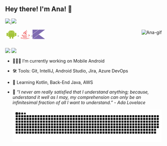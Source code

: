 ## Hey there! I'm Ana! 👋
<div>
  <a href="https://github.com/anabibelforscher">
    <img height="150em" src="https://github-readme-stats.vercel.app/api/top-langs/?username=anabibelforscher&layout=compact&langs_count=6&theme=material-palenight"/>
  <img height="150em" src="https://github-readme-stats.vercel.app/api?username=anabibelforscher&show_icons=true&theme=material-palenight&include_all_commits=true&count_private=true"/>
 </div>
 <div style="display: inline_block"><br>
    <img align="center" alt="Ana-Android" height="30" width="40" src="https://raw.githubusercontent.com/devicons/devicon/master/icons/android/android-plain.svg">
    <img align="center" alt="Ana-Java" height="30" width="40" src="https://raw.githubusercontent.com/devicons/devicon/master/icons/java/java-plain.svg">
    <img align="center" alt="Ana-Kotlin" height="30" width="40" src="https://raw.githubusercontent.com/devicons/devicon/master/icons/kotlin/kotlin-plain.svg">
  <img align="right" alt="Ana-gif" src="https://i.picasion.com/pic91/56edb19290c3f628de6de201a021dd9a.gif"  border="0"">
</div>
    
  ##
 
<div> 
  <a href = "mailto:anaolivercontact@gmail.com"><img src="https://img.shields.io/badge/-Gmail-%23333?style=for-the-badge&logo=gmail&logoColor=white" target="_blank"></a>
  <a href="https://www.linkedin.com/in/ana-flavia-oliver/" target="_blank"><img src="https://img.shields.io/badge/-LinkedIn-%230077B5?style=for-the-badge&logo=linkedin&logoColor=white" target="_blank"></a> 
 
- 👩🏻‍💻 I’m currently working on Mobile Android
- 🛠️ Tools: Git, IntelliJ, Android Studio, Jira, Azure DevOps
- 💭 Learning Kotlin, Back-End Java, AWS
- 🌱 <i>“I never am really satisfied that I understand anything; because, understand it well as I may, my comprehension can only be an infinitesimal fraction of all I want to understand.” - Ada Lovelace</i>

  ![Snake animation](https://github.com/anabibelforscher/anabibelforscher/blob/output/github-contribution-grid-snake.svg)
 
</div>
  
